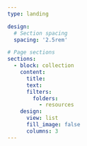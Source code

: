 ```yaml
---
type: landing

design:
  # Section spacing
  spacing: '2.5rem'

# Page sections
sections:
  - block: collection
    content:
      title:
      text:
      filters:
        folders:
          - resources
    design:
      view: list
      fill_image: false
      columns: 3
---
```


<br>